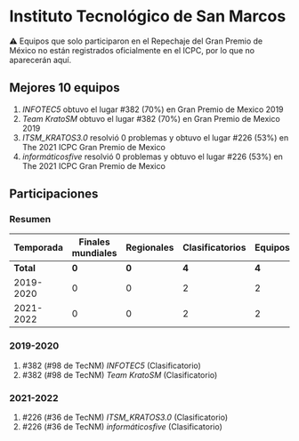 ---
---

# Instituto Tecnológico de San Marcos

:warning: Equipos que solo participaron en el Repechaje del Gran Premio de México no están registrados oficialmente en el ICPC, por lo que no aparecerán aquí.

## Mejores 10 equipos

1. _INFOTEC5_ obtuvo el lugar #382 (70%) en Gran Premio de Mexico 2019
1. _Team KratoSM_ obtuvo el lugar #382 (70%) en Gran Premio de Mexico 2019
1. _ITSM_KRATOS3.0_ resolvió 0 problemas y obtuvo el lugar #226 (53%) en The 2021 ICPC Gran Premio de Mexico
1. _informáticosfive_ resolvió 0 problemas y obtuvo el lugar #226 (53%) en The 2021 ICPC Gran Premio de Mexico

## Participaciones

### Resumen

| Temporada | Finales mundiales | Regionales | Clasificatorios | Equipos |
| --- | --- | --- | --- | --- |
| **Total** | **0** | **0** | **4** | **4** |
| 2019-2020 | 0 | 0 | 2 | 2 |
| 2021-2022 | 0 | 0 | 2 | 2 |

### 2019-2020

1. #382 (#98 de TecNM) _INFOTEC5_ (Clasificatorio)
1. #382 (#98 de TecNM) _Team KratoSM_ (Clasificatorio)

### 2021-2022

1. #226 (#36 de TecNM) _ITSM_KRATOS3.0_ (Clasificatorio)
1. #226 (#36 de TecNM) _informáticosfive_ (Clasificatorio)



